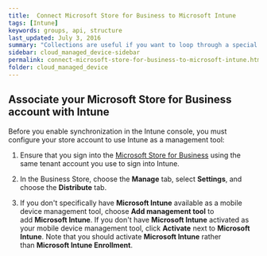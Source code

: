 ```yaml
---
title:  Connect Microsoft Store for Business to Microsoft Intune
tags: [Intune]
keywords: groups, api, structure
last_updated: July 3, 2016
summary: "Collections are useful if you want to loop through a special folder of pages that you make available in a content API. You could also use collections if you have a set of articles that you want to treat differently from the other content, with a different layout or format."
sidebar: cloud_managed_device-sidebar
permalink: connect-microsoft-store-for-business-to-microsoft-intune.html
folder: cloud_managed_device
---
```


Associate your Microsoft Store for Business account with Intune
---------------------------------------------------------------

Before you enable synchronization in the Intune console, you must configure your store account to use Intune as a management tool:

1.  Ensure that you sign into the [Microsoft Store for Business](https://www.microsoft.com/business-store) using the same tenant account you use to sign into Intune.
    
2.  In the Business Store, choose the **Manage** tab, select **Settings**, and choose the **Distribute** tab.
    
3.  If you don't specifically have **Microsoft Intune** available as a mobile device management tool, choose **Add management tool** to add **Microsoft Intune**. If you don't have **Microsoft Intune** activated as your mobile device management tool, click **Activate** next to **Microsoft Intune**. Note that you should activate **Microsoft Intune** rather than **Microsoft Intune Enrollment**.